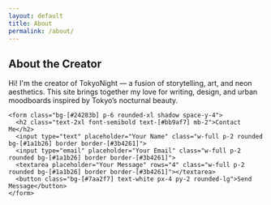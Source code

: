 ```yaml
---
layout: default
title: About
permalink: /about/
---
```


  <section class="max-w-4xl mx-auto px-6 py-12 space-y-8">
    <div>
      <h1 class="text-3xl font-bold text-[#7aa2f7] mb-4">About the Creator</h1>
      <p>Hi! I'm the creator of TokyoNight — a fusion of storytelling, art, and neon aesthetics. This site brings together my love for writing, design, and urban moodboards inspired by Tokyo’s nocturnal beauty.</p>
    </div>

    <form class="bg-[#24283b] p-6 rounded-xl shadow space-y-4">
      <h2 class="text-2xl font-semibold text-[#bb9af7] mb-2">Contact Me</h2>
      <input type="text" placeholder="Your Name" class="w-full p-2 rounded bg-[#1a1b26] border border-[#3b4261]">
      <input type="email" placeholder="Your Email" class="w-full p-2 rounded bg-[#1a1b26] border border-[#3b4261]">
      <textarea placeholder="Your Message" rows="4" class="w-full p-2 rounded bg-[#1a1b26] border border-[#3b4261]"></textarea>
      <button class="bg-[#7aa2f7] text-white px-4 py-2 rounded-lg">Send Message</button>
    </form>
  </section>

